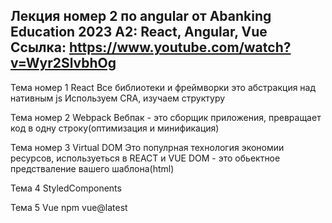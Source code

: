 Лекция номер 2 по angular от Abanking Education 2023
A2: React, Angular, Vue
Ссылка:
https://www.youtube.com/watch?v=Wyr2SlvbhOg
----------------------------------------------------------

Тема номер 1
React
    Все библиотеки и фреймворки это абстракция над нативным js
    Используем CRA, изучаем структуру 

Тема номер 2
Webpack
    Вебпак - это сборщик приложения, превращает код в одну строку(оптимизация и минификация)

Тема номер 3
Virtual DOM
    Это популрная технология экономии ресурсов, используеться в REACT и VUE
    DOM - это обьектное предстваление вашего шаблона(html)

Тема 4
StyledComponents

Тема 5
Vue
npm vue@latest